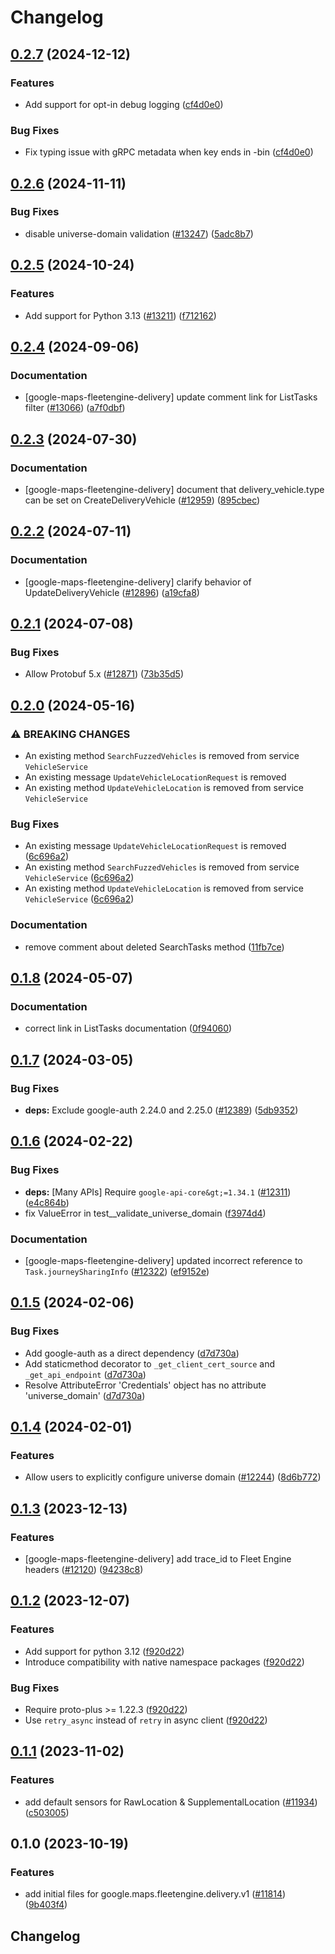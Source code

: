 # Changelog

## [0.2.7](https://github.com/googleapis/google-cloud-python/compare/google-maps-fleetengine-delivery-v0.2.6...google-maps-fleetengine-delivery-v0.2.7) (2024-12-12)


### Features

* Add support for opt-in debug logging ([cf4d0e0](https://github.com/googleapis/google-cloud-python/commit/cf4d0e0ddd6d9d8808bde59d8b62acb4ff7f1750))


### Bug Fixes

* Fix typing issue with gRPC metadata when key ends in -bin ([cf4d0e0](https://github.com/googleapis/google-cloud-python/commit/cf4d0e0ddd6d9d8808bde59d8b62acb4ff7f1750))

## [0.2.6](https://github.com/googleapis/google-cloud-python/compare/google-maps-fleetengine-delivery-v0.2.5...google-maps-fleetengine-delivery-v0.2.6) (2024-11-11)


### Bug Fixes

* disable universe-domain validation  ([#13247](https://github.com/googleapis/google-cloud-python/issues/13247)) ([5adc8b7](https://github.com/googleapis/google-cloud-python/commit/5adc8b7d2cc8ab9707ab5a65f15270c125cee051))

## [0.2.5](https://github.com/googleapis/google-cloud-python/compare/google-maps-fleetengine-delivery-v0.2.4...google-maps-fleetengine-delivery-v0.2.5) (2024-10-24)


### Features

* Add support for Python 3.13 ([#13211](https://github.com/googleapis/google-cloud-python/issues/13211)) ([f712162](https://github.com/googleapis/google-cloud-python/commit/f712162c01f065da29fffbbed1e856a1f3876b1b))

## [0.2.4](https://github.com/googleapis/google-cloud-python/compare/google-maps-fleetengine-delivery-v0.2.3...google-maps-fleetengine-delivery-v0.2.4) (2024-09-06)


### Documentation

* [google-maps-fleetengine-delivery] update comment link for ListTasks filter ([#13066](https://github.com/googleapis/google-cloud-python/issues/13066)) ([a7f0dbf](https://github.com/googleapis/google-cloud-python/commit/a7f0dbfb8a5f3518cf1acec86b7bc3a6151a811b))

## [0.2.3](https://github.com/googleapis/google-cloud-python/compare/google-maps-fleetengine-delivery-v0.2.2...google-maps-fleetengine-delivery-v0.2.3) (2024-07-30)


### Documentation

* [google-maps-fleetengine-delivery] document that delivery_vehicle.type can be set on CreateDeliveryVehicle ([#12959](https://github.com/googleapis/google-cloud-python/issues/12959)) ([895cbec](https://github.com/googleapis/google-cloud-python/commit/895cbec764f18fd5b775e0544d1eb0ac9506acab))

## [0.2.2](https://github.com/googleapis/google-cloud-python/compare/google-maps-fleetengine-delivery-v0.2.1...google-maps-fleetengine-delivery-v0.2.2) (2024-07-11)


### Documentation

* [google-maps-fleetengine-delivery] clarify behavior of UpdateDeliveryVehicle ([#12896](https://github.com/googleapis/google-cloud-python/issues/12896)) ([a19cfa8](https://github.com/googleapis/google-cloud-python/commit/a19cfa832866bdec91a195da49ede602db071239))

## [0.2.1](https://github.com/googleapis/google-cloud-python/compare/google-maps-fleetengine-delivery-v0.2.0...google-maps-fleetengine-delivery-v0.2.1) (2024-07-08)


### Bug Fixes

* Allow Protobuf 5.x ([#12871](https://github.com/googleapis/google-cloud-python/issues/12871)) ([73b35d5](https://github.com/googleapis/google-cloud-python/commit/73b35d56f8626d99ce7c3902a8c223cc09b4ca74))

## [0.2.0](https://github.com/googleapis/google-cloud-python/compare/google-maps-fleetengine-delivery-v0.1.8...google-maps-fleetengine-delivery-v0.2.0) (2024-05-16)


### ⚠ BREAKING CHANGES

* An existing method `SearchFuzzedVehicles` is removed from service `VehicleService`
* An existing message `UpdateVehicleLocationRequest` is removed
* An existing method `UpdateVehicleLocation` is removed from service `VehicleService`

### Bug Fixes

* An existing message `UpdateVehicleLocationRequest` is removed ([6c696a2](https://github.com/googleapis/google-cloud-python/commit/6c696a2f789777ed7ecdd0cf0af5dc2a6fc97d73))
* An existing method `SearchFuzzedVehicles` is removed from service `VehicleService` ([6c696a2](https://github.com/googleapis/google-cloud-python/commit/6c696a2f789777ed7ecdd0cf0af5dc2a6fc97d73))
* An existing method `UpdateVehicleLocation` is removed from service `VehicleService` ([6c696a2](https://github.com/googleapis/google-cloud-python/commit/6c696a2f789777ed7ecdd0cf0af5dc2a6fc97d73))


### Documentation

* remove comment about deleted SearchTasks method ([11fb7ce](https://github.com/googleapis/google-cloud-python/commit/11fb7cee853fde7e87a1856325f9b756e5106b33))

## [0.1.8](https://github.com/googleapis/google-cloud-python/compare/google-maps-fleetengine-delivery-v0.1.7...google-maps-fleetengine-delivery-v0.1.8) (2024-05-07)


### Documentation

* correct link in ListTasks documentation ([0f94060](https://github.com/googleapis/google-cloud-python/commit/0f94060679ef8aba9b696077dbc453de8c1646bd))

## [0.1.7](https://github.com/googleapis/google-cloud-python/compare/google-maps-fleetengine-delivery-v0.1.6...google-maps-fleetengine-delivery-v0.1.7) (2024-03-05)


### Bug Fixes

* **deps:** Exclude google-auth 2.24.0 and 2.25.0 ([#12389](https://github.com/googleapis/google-cloud-python/issues/12389)) ([5db9352](https://github.com/googleapis/google-cloud-python/commit/5db93528a1ad20825d4d12dcf5fdf9624879f2ce))

## [0.1.6](https://github.com/googleapis/google-cloud-python/compare/google-maps-fleetengine-delivery-v0.1.5...google-maps-fleetengine-delivery-v0.1.6) (2024-02-22)


### Bug Fixes

* **deps:** [Many APIs] Require `google-api-core&gt;=1.34.1` ([#12311](https://github.com/googleapis/google-cloud-python/issues/12311)) ([e4c864b](https://github.com/googleapis/google-cloud-python/commit/e4c864b3e67c7f7f33dfb0d2107fa138492ad338))
* fix ValueError in test__validate_universe_domain ([f3974d4](https://github.com/googleapis/google-cloud-python/commit/f3974d46a9ba9f549e31251ebc2daeb6b9b4745a))


### Documentation

* [google-maps-fleetengine-delivery] updated incorrect reference to `Task.journeySharingInfo` ([#12322](https://github.com/googleapis/google-cloud-python/issues/12322)) ([ef9152e](https://github.com/googleapis/google-cloud-python/commit/ef9152e4bb385976d8af743566ea02ed224901d0))

## [0.1.5](https://github.com/googleapis/google-cloud-python/compare/google-maps-fleetengine-delivery-v0.1.4...google-maps-fleetengine-delivery-v0.1.5) (2024-02-06)


### Bug Fixes

* Add google-auth as a direct dependency ([d7d730a](https://github.com/googleapis/google-cloud-python/commit/d7d730acd3b1da86b996fa18c81272f1c9a00406))
* Add staticmethod decorator to `_get_client_cert_source` and `_get_api_endpoint` ([d7d730a](https://github.com/googleapis/google-cloud-python/commit/d7d730acd3b1da86b996fa18c81272f1c9a00406))
* Resolve AttributeError 'Credentials' object has no attribute 'universe_domain' ([d7d730a](https://github.com/googleapis/google-cloud-python/commit/d7d730acd3b1da86b996fa18c81272f1c9a00406))

## [0.1.4](https://github.com/googleapis/google-cloud-python/compare/google-maps-fleetengine-delivery-v0.1.3...google-maps-fleetengine-delivery-v0.1.4) (2024-02-01)


### Features

* Allow users to explicitly configure universe domain ([#12244](https://github.com/googleapis/google-cloud-python/issues/12244)) ([8d6b772](https://github.com/googleapis/google-cloud-python/commit/8d6b7729d93c1347529a3d34ed6266af55225578))

## [0.1.3](https://github.com/googleapis/google-cloud-python/compare/google-maps-fleetengine-delivery-v0.1.2...google-maps-fleetengine-delivery-v0.1.3) (2023-12-13)


### Features

* [google-maps-fleetengine-delivery] add trace_id to Fleet Engine headers ([#12120](https://github.com/googleapis/google-cloud-python/issues/12120)) ([94238c8](https://github.com/googleapis/google-cloud-python/commit/94238c863b1806cc50d65431c425ef90dbd6ced7))

## [0.1.2](https://github.com/googleapis/google-cloud-python/compare/google-maps-fleetengine-delivery-v0.1.1...google-maps-fleetengine-delivery-v0.1.2) (2023-12-07)


### Features

* Add support for python 3.12 ([f920d22](https://github.com/googleapis/google-cloud-python/commit/f920d22f59fbd31822252b9677416a6cd436eba2))
* Introduce compatibility with native namespace packages ([f920d22](https://github.com/googleapis/google-cloud-python/commit/f920d22f59fbd31822252b9677416a6cd436eba2))


### Bug Fixes

* Require proto-plus &gt;= 1.22.3 ([f920d22](https://github.com/googleapis/google-cloud-python/commit/f920d22f59fbd31822252b9677416a6cd436eba2))
* Use `retry_async` instead of `retry` in async client ([f920d22](https://github.com/googleapis/google-cloud-python/commit/f920d22f59fbd31822252b9677416a6cd436eba2))

## [0.1.1](https://github.com/googleapis/google-cloud-python/compare/google-maps-fleetengine-delivery-v0.1.0...google-maps-fleetengine-delivery-v0.1.1) (2023-11-02)


### Features

* add default sensors for RawLocation & SupplementalLocation ([#11934](https://github.com/googleapis/google-cloud-python/issues/11934)) ([c503005](https://github.com/googleapis/google-cloud-python/commit/c503005e2cfe25cc96625506991d60ade327e213))

## 0.1.0 (2023-10-19)


### Features

* add initial files for google.maps.fleetengine.delivery.v1 ([#11814](https://github.com/googleapis/google-cloud-python/issues/11814)) ([9b403f4](https://github.com/googleapis/google-cloud-python/commit/9b403f450daebc7ab92770446769e4fc547152ba))

## Changelog

